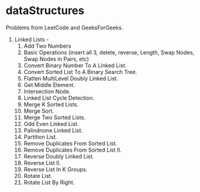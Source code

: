 # dataStructures
Problems from LeetCode and GeeksForGeeks.

1. Linked Lists - 
    1. Add Two Numbers
    1. Basic Operations (insert all 3, delete, reverse, Length, Swap Nodes, Swap Nodes in Pairs, etc)
    1. Convert Binary Number To A Linked List.
    1. Convert Sorted List To A Binary Search Tree.
    1. Flatten MultiLevel Doubly Linked List.
    1. Get Middle Element.
    1. Intersection Node.
    1. Linked List Cycle Detection.
    1. Merge K Sorted Lists.
    1. Merge Sort.
    1. Merge Two Sorted Lists.
    1. Odd Even Linked List.
    1. Palindrome Linked List.
    1. Partition List.
    1. Remove Duplicates From Sorted List.
    1. Remove Duplicates From Sorted List II.
    1. Reverse Doubly Linked List.
    1. Reverse List II.
    1. Reverse List In K Groups.
    1. Rotate List.
    1. Rotate List By Right.
